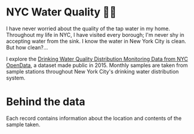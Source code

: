# NYC Water Quality 🗽🚰

I have never worried about the quality of the tap water in my home. Throughout my life in NYC, I have visited every borough; I'm never shy in accepting water from the sink. I know the water in New York City is clean. But how clean?...

I explore the [Drinking Water Quality Distribution Monitoring Data from NYC OpenData](https://data.cityofnewyork.us/Environment/Drinking-Water-Quality-Distribution-Monitoring-Dat/bkwf-xfky), a dataset made public in 2015. Monthly samples are taken from sample stations throughout New York City's drinking water distribution system. 


# Behind the data

Each record contains information about the location and contents of the sample taken. 

